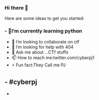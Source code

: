 ### Hi there 👋


Here are some ideas to get you started:

### - 🌱I’m currently learning python
- 👯 I’m looking to collaborate on ctf
- 🤔 I’m looking for help with 404
- 💬 Ask me about ...CTf stuffs
- 📫 How to reach me:twitter.com/cyberpj1
- ⚡ Fun fact:They Call me PJ
## - #cyberpj
-
